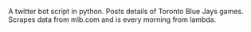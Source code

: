 A twitter bot script in python.  Posts details of Toronto Blue Jays games.  Scrapes data from mlb.com and is every morning from lambda.
